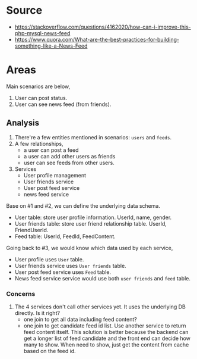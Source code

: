 # Source
* https://stackoverflow.com/questions/4162020/how-can-i-improve-this-php-mysql-news-feed
* https://www.quora.com/What-are-the-best-practices-for-building-something-like-a-News-Feed

# Areas
Main scenarios are below,

1. User can post status.
2. User can see news feed (from friends).

## Analysis
1. There're a few entities mentioned in scenarios: `users` and `feeds`.
2. A few relationships,
    * a user can post a feed
    * a user can add other users as friends
    * user can see feeds from other users.
3. Services
    * User profile management
    * User friends service
    * User post feed service
    * news feed service
 
 Base on #1 and #2, we can define the underlying data schema.
 
 * User table: store user profile information. UserId, name, gender.
 * User friends table: store user friend relationship table. UserId, FriendUserId.
 * Feed table: UserId, FeedId, FeedContent.
 
 Going back to #3, we would know which data used by each service,
 
 * User profile uses `User` table.
 * User friends service uses `User friends` table.
 * User post feed service uses `Feed` table.
 * News feed service service would use both `user friends` and `feed` table.
 
 ### Concerns
 1. The 4 services don't call other services yet. It uses the underlying DB directly. Is it right? 
    * one join to get all data including feed content?
    * one join to get candidate feed id list. Use another service to return feed content itself. This solution is better because the backend can get a longer list of feed candidate and the front end can decide how many to show. When need to show, just get the content from cache based on the feed id.
